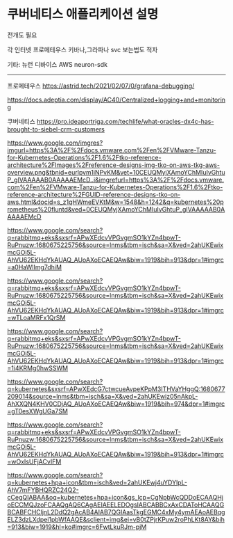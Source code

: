 # 쿠버네티스 애플리케이션 설명


전개도 필요


각 인터넷 프로메테우스 키바나,그라파나 svc 보는법도 적자





기타: 
뉴런 디바이스
AWS neuron-sdk 



------
프로메테우스
https://astrid.tech/2021/02/07/0/grafana-debugging/


https://docs.adeptia.com/display/AC40/Centralized+logging+and+monitoring

쿠버네티스
https://pro.ideaportriga.com/techlife/what-oracles-dx4c-has-brought-to-siebel-crm-customers


https://www.google.com/imgres?imgurl=https%3A%2F%2Fdocs.vmware.com%2Fen%2FVMware-Tanzu-for-Kubernetes-Operations%2F1.6%2Ftko-reference-architecture%2FImages%2Freference-designs-img-tko-on-aws-tkg-aws-overview.png&tbnid=eurlpvm1iNPvKM&vet=10CEUQMyjXAmoYChMIuIvGhtuP_gIVAAAAAB0AAAAAEMcD..i&imgrefurl=https%3A%2F%2Fdocs.vmware.com%2Fen%2FVMware-Tanzu-for-Kubernetes-Operations%2F1.6%2Ftko-reference-architecture%2FGUID-reference-designs-tko-on-aws.html&docid=s_z1qHWmeEVKtM&w=1548&h=1242&q=kubernetes%20prometheus%20fluntd&ved=0CEUQMyjXAmoYChMIuIvGhtuP_gIVAAAAAB0AAAAAEMcD


https://www.google.com/search?q=rabbitmq+eks&sxsrf=APwXEdcvVPGvgmSO1kYZn4bpwT-RuPnuzw:1680675225756&source=lnms&tbm=isch&sa=X&ved=2ahUKEwixmcGOi5L-AhVU62EKHdYkAUAQ_AUoAXoECAEQAw&biw=1919&bih=913&dpr=1#imgrc=a0HaWlImg7dhiM

https://www.google.com/search?q=rabbitmq+eks&sxsrf=APwXEdcvVPGvgmSO1kYZn4bpwT-RuPnuzw:1680675225756&source=lnms&tbm=isch&sa=X&ved=2ahUKEwixmcGOi5L-AhVU62EKHdYkAUAQ_AUoAXoECAEQAw&biw=1919&bih=913&dpr=1#imgrc=wTLoaMRFx1QrSM

https://www.google.com/search?q=rabbitmq+eks&sxsrf=APwXEdcvVPGvgmSO1kYZn4bpwT-RuPnuzw:1680675225756&source=lnms&tbm=isch&sa=X&ved=2ahUKEwixmcGOi5L-AhVU62EKHdYkAUAQ_AUoAXoECAEQAw&biw=1919&bih=913&dpr=1#imgrc=1i4KRMg0hwSSWM


https://www.google.com/search?q=kubernetes&sxsrf=APwXEdcG7ctwcueAvpeKPpM3ITHVaYHggQ:1680677209014&source=lnms&tbm=isch&sa=X&ved=2ahUKEwiz05nAkpL-AhXXQN4KHV0CDjAQ_AUoAXoECAEQAw&biw=1919&bih=974&dpr=1#imgrc=gT0esXWgUGa7SM


https://www.google.com/search?q=rabbitmq+eks&sxsrf=APwXEdcvVPGvgmSO1kYZn4bpwT-RuPnuzw:1680675225756&source=lnms&tbm=isch&sa=X&ved=2ahUKEwixmcGOi5L-AhVU62EKHdYkAUAQ_AUoAXoECAEQAw&biw=1919&bih=913&dpr=1#imgrc=wOxIsUFjACvIFM


https://www.google.com/search?q=kubernetes+hpa+icon&tbm=isch&ved=2ahUKEwj4uYDYlpL-AhV7mFYBHQRZC24Q2-cCegQIABAA&oq=kubernetes+hpa+icon&gs_lcp=CgNpbWcQDDoECAAQHjoECCMQJzoFCAAQgAQ6CAgAEIAEELEDOgsIABCABBCxAxCDAToHCAAQGBCABFCHCljnL2DdQ2gAcAB4AIAB7QGIAasTkgEGMC4xMy4ymAEAoAEBqgELZ3dzLXdpei1pbWfAAQE&sclient=img&ei=vB0tZPjrKPuw2roPhLKt8AY&bih=913&biw=1919&hl=ko#imgrc=6FwtLkuRJm-pjM




